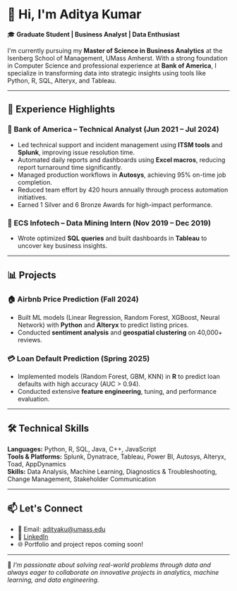# 👋 Hi, I'm Aditya Kumar

🎓 **Graduate Student | Business Analyst | Data Enthusiast**

I'm currently pursuing my **Master of Science in Business Analytics** at the Isenberg School of Management, UMass Amherst. With a strong foundation in Computer Science and professional experience at **Bank of America**, I specialize in transforming data into strategic insights using tools like Python, R, SQL, Alteryx, and Tableau.

---

## 💼 Experience Highlights

### 🔹 Bank of America – Technical Analyst (Jun 2021 – Jul 2024)
- Led technical support and incident management using **ITSM tools** and **Splunk**, improving issue resolution time.
- Automated daily reports and dashboards using **Excel macros**, reducing report turnaround time significantly.
- Managed production workflows in **Autosys**, achieving 95% on-time job completion.
- Reduced team effort by 420 hours annually through process automation initiatives.
- Earned 1 Silver and 6 Bronze Awards for high-impact performance.

### 🔹 ECS Infotech – Data Mining Intern (Nov 2019 – Dec 2019)
- Wrote optimized **SQL queries** and built dashboards in **Tableau** to uncover key business insights.

---

## 📊 Projects

### 🏠 Airbnb Price Prediction (Fall 2024)
- Built ML models (Linear Regression, Random Forest, XGBoost, Neural Network) with **Python** and **Alteryx** to predict listing prices.
- Conducted **sentiment analysis** and **geospatial clustering** on 40,000+ reviews.

### 💳 Loan Default Prediction (Spring 2025)
- Implemented models (Random Forest, GBM, KNN) in **R** to predict loan defaults with high accuracy (AUC > 0.94).
- Conducted extensive **feature engineering**, tuning, and performance evaluation.

---

## 🛠 Technical Skills

**Languages:** Python, R, SQL, Java, C++, JavaScript  
**Tools & Platforms:** Splunk, Dynatrace, Tableau, Power BI, Autosys, Alteryx, Toad, AppDynamics  
**Skills:** Data Analysis, Machine Learning, Diagnostics & Troubleshooting, Change Management, Stakeholder Communication

---

## 📫 Let's Connect

- 📧 Email: [adityaku@umass.edu](mailto:adityaku@umass.edu)  
- 🔗 [LinkedIn](https://www.linkedin.com/in/aditya-kumar1001/)  
- 🌐 Portfolio and project repos coming soon!

---

📌 *I'm passionate about solving real-world problems through data and always eager to collaborate on innovative projects in analytics, machine learning, and data engineering.*

